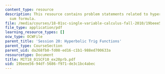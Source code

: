 ```yaml
---
content_type: resource
description: This resource contains problem statements related to hyperbolic angle
  sum formula.
file: /media/courses/18-01sc-single-variable-calculus-fall-2010/19beee5694df5686f971de3c1bc4abec_MIT18_01SCF10_ex20prb.pdf
file_type: application/pdf
learning_resource_types: []
ocw_type: OCWFile
parent_title: 'Session 20: Hyperbolic Trig Functions'
parent_type: CourseSection
parent_uid: da268fb0-fd08-ed16-c1b1-988ed700633a
resourcetype: Document
title: MIT18_01SCF10_ex20prb.pdf
uid: 19beee56-94df-5686-f971-de3c1bc4abec
---
```

